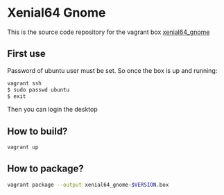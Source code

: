 # Xenial64 Gnome

This is the source code repository for the vagrant box [xenial64_gnome](https://app.vagrantup.com/hlaunay/boxes/xenial64_gnome/)

## First use

Password of ubuntu user must be set. So once the box is up and running:

```bash
vagrant ssh
$ sudo passwd ubuntu
$ exit
```

Then you can login the desktop

## How to build?

```bash
vagrant up
```

## How to package?

```bash
vagrant package --output xenial64_gnome-$VERSION.box
```